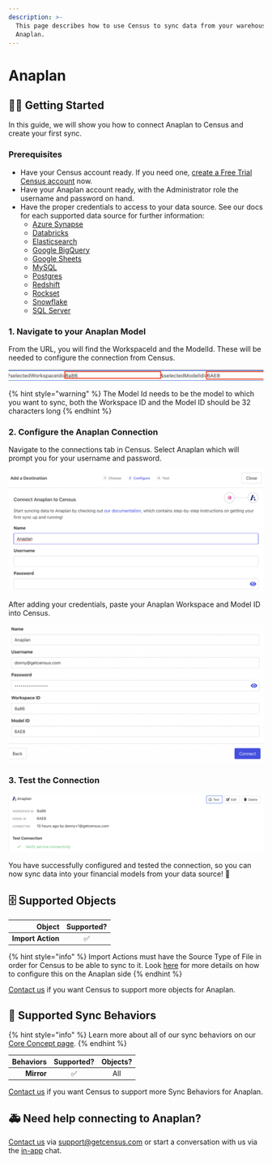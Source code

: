 ```yaml
---
description: >-
  This page describes how to use Census to sync data from your warehouse to
  Anaplan.
---
```


# Anaplan

## 🏃‍♀️ Getting Started

In this guide, we will show you how to connect Anaplan to Census and create your first sync.

### Prerequisites

* Have your Census account ready. If you need one, [create a Free Trial Census account](https://app.getcensus.com/) now.
* Have your Anaplan account ready, with the Administrator role the username and password on hand.
* Have the proper credentials to access to your data source. See our docs for each supported data source for further information:
  * [Azure Synapse](../sources/azure-synapse.md)
  * [Databricks](https://docs.getcensus.com/sources/databricks)
  * [Elasticsearch](https://docs.getcensus.com/sources/elasticsearch)
  * [Google BigQuery](https://docs.getcensus.com/sources/google-bigquery)
  * [Google Sheets](https://docs.getcensus.com/sources/google-sheets)
  * [MySQL](https://docs.getcensus.com/sources/mysql)
  * [Postgres](https://docs.getcensus.com/sources/postgres)
  * [Redshift](https://docs.getcensus.com/sources/redshift)
  * [Rockset](https://docs.getcensus.com/sources/rockset)
  * [Snowflake](https://docs.getcensus.com/sources/snowflake)
  * [SQL Server](https://docs.getcensus.com/sources/sql-server)

### 1. Navigate to your Anaplan Model

From the URL, you will find the WorkspaceId and the ModelId. These will be needed to configure the connection from Census.

![Copy the WorkspaceId and the ModelId](<../.gitbook/assets/Anaplan URL.png>)

{% hint style="warning" %}
The Model Id needs to be the model to which you want to sync, both the Workspace ID and the Model ID should be 32 characters long
{% endhint %}

### 2. Configure the Anaplan Connection

Navigate to the connections tab in Census. Select Anaplan which will prompt you for your username and password.&#x20;

![Add a descriptive label and copy your credentials](<../.gitbook/assets/Anaplan Census.png>)

After adding your credentials, paste your Anaplan Workspace and Model ID into Census.

![Hit the "Connect" button](<../.gitbook/assets/Anaplan Census 2.png>)

### 3. Test the Connection

![You will be prompted after ](<../.gitbook/assets/Test Anaplan Connection.png>)

You have successfully configured and tested the connection, so you can now sync data into your financial models from your data source! :tada:

## 🗄️ Supported Objects

|        **Object** | **Supported?** |
| ----------------: | :------------: |
| **Import Action** |        ✅       |

{% hint style="info" %}
Import Actions must have the Source Type of File in order for Census to be able to sync to it. Look [here](https://help.anaplan.com/f19cdb3d-385a-4a27-aaa8-7422b240e8bc-Get-started-with-imports) for more details on how to configure this on the Anaplan side
{% endhint %}

[Contact us](mailto:support@getcensus.com) if you want Census to support more objects for Anaplan.

## 🔄 Supported Sync Behaviors

{% hint style="info" %}
Learn more about all of our sync behaviors on our [Core Concept page](../basics/core-concept/#the-different-sync-behaviors).
{% endhint %}

| **Behaviors** | **Supported?** | **Objects?** |
| ------------: | :------------: | :----------: |
|    **Mirror** |        ✅       |      All     |

[Contact us](mailto:support@getcensus.com) if you want Census to support more Sync Behaviors for Anaplan.

## 🚑 Need help connecting to Anaplan?

[Contact us](mailto:support@getcensus.com) via support@getcensus.com or start a conversation with us via the [in-app](https://app.getcensus.com) chat.

